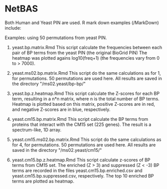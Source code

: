 # NetBAS
Both Human and Yeast PIN are used.
R mark down examples (/MarkDown) include:

Examples: using 50 permutations from yeast PIN.
  
1. yeast.bp.matrix.Rmd
This script calculate the frequencies between each pair of BP terms from the yeast PIN (the original BioGrid PIN)
The heatmap was plotted agains log10(freq+1) (the frequencies vary from 0 to > 7000).

2. yeast.ms02.bp.matrix.Rmd
This script do the same calculations as for 1, for permutations. 50 permutations are used here.
All results are saved in the directory "/ms02.yeast/bp-bp/"

3. yeast.bp.z.heatmap.Rmd
This script calculate the Z-scores for each BP term, resulting in a n*n matrix, where n is the total number of BP terms.
Heatmap is plotted based on this matrix, positive Z-scores are in red, and negative Z-scores are in blue, respectively.

4. yeast.cm15.bp.matrix.Rmd
This script calculate the BP terms from proteins that interact with the CM15 set (225 genes).
The result is a spectrum-like, 1D array.

5. yeast.cm15.ms02.bp.matrix.Rmd
This script do the same calculations as for 4, for permutations. 50 permutations are used here.
All results are saved in the directory "/ms02.yeast/cm15/"

6. yeast.cm15.bp.z.heatmap.Rmd
This script calculate z-scores of BP terms from CM15 set.
The enriched (Z > 3) and suppressed (Z < -3) BP terms are recorded in the files yeast.cm15.bp.enriched.csv and yeast.cm15.bp.suppressed.csv, respectively.
The top 10 enriched BP terms are plotted as heatmap.
